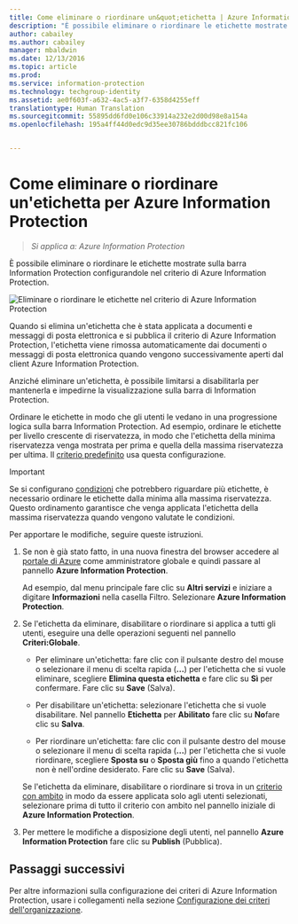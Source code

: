 ```yaml
---
title: Come eliminare o riordinare un&quot;etichetta | Azure Information Protection
description: "È possibile eliminare o riordinare le etichette mostrate sulla barra Information Protection configurandole nel criterio di Azure Information Protection."
author: cabailey
ms.author: cabailey
manager: mbaldwin
ms.date: 12/13/2016
ms.topic: article
ms.prod: 
ms.service: information-protection
ms.technology: techgroup-identity
ms.assetid: ae0f603f-a632-4ac5-a3f7-6358d4255eff
translationtype: Human Translation
ms.sourcegitcommit: 55895dd6fd0e106c33914a232e2d00d98e8a154a
ms.openlocfilehash: 195a4ff44d0edc9d35ee30786bdddbcc821fc106


---
```


# <a name="how-to-delete-or-reorder-a-label-for-azure-information-protection"></a>Come eliminare o riordinare un'etichetta per Azure Information Protection

>*Si applica a: Azure Information Protection*

È possibile eliminare o riordinare le etichette mostrate sulla barra Information Protection configurandole nel criterio di Azure Information Protection.

![Eliminare o riordinare le etichette nel criterio di Azure Information Protection](../media/info-protect-contextmenu.png)

Quando si elimina un'etichetta che è stata applicata a documenti e messaggi di posta elettronica e si pubblica il criterio di Azure Information Protection, l'etichetta viene rimossa automaticamente dai documenti o messaggi di posta elettronica quando vengono successivamente aperti dal client Azure Information Protection.

Anziché eliminare un'etichetta, è possibile limitarsi a disabilitarla per mantenerla e impedirne la visualizzazione sulla barra di Information Protection.

Ordinare le etichette in modo che gli utenti le vedano in una progressione logica sulla barra Information Protection. Ad esempio, ordinare le etichette per livello crescente di riservatezza, in modo che l'etichetta della minima riservatezza venga mostrata per prima e quella della massima riservatezza per ultima. Il [criterio predefinito](configure-policy-default.md) usa questa configurazione.

> [!IMPORTANT]
>Se si configurano [condizioni](configure-policy-classification.md) che potrebbero riguardare più etichette, è necessario ordinare le etichette dalla minima alla massima riservatezza. Questo ordinamento garantisce che venga applicata l'etichetta della massima riservatezza quando vengono valutate le condizioni.


Per apportare le modifiche, seguire queste istruzioni.

1. Se non è già stato fatto, in una nuova finestra del browser accedere al [portale di Azure](https://portal.azure.com) come amministratore globale e quindi passare al pannello **Azure Information Protection**. 
    
    Ad esempio, dal menu principale fare clic su **Altri servizi** e iniziare a digitare **Informazioni** nella casella Filtro. Selezionare **Azure Information Protection**.

2. Se l'etichetta da eliminare, disabilitare o riordinare si applica a tutti gli utenti, eseguire una delle operazioni seguenti nel pannello **Criteri:Globale**. 

    - Per eliminare un'etichetta: fare clic con il pulsante destro del mouse o selezionare il menu di scelta rapida (**...**) per l'etichetta che si vuole eliminare, scegliere **Elimina questa etichetta** e fare clic su **Sì** per confermare. Fare clic su **Save** (Salva). 

    - Per disabilitare un'etichetta: selezionare l'etichetta che si vuole disabilitare. Nel pannello **Etichetta** per **Abilitato** fare clic su **No**fare clic su **Salva**.

    - Per riordinare un'etichetta: fare clic con il pulsante destro del mouse o selezionare il menu di scelta rapida (**...**) per l'etichetta che si vuole riordinare, scegliere **Sposta su** o **Sposta giù** fino a quando l'etichetta non è nell'ordine desiderato. Fare clic su **Save** (Salva). 

     Se l'etichetta da eliminare, disabilitare o riordinare si trova in un [criterio con ambito](configure-policy-scope.md) in modo da essere applicata solo agli utenti selezionati, selezionare prima di tutto il criterio con ambito nel pannello iniziale di **Azure Information Protection**.

3. Per mettere le modifiche a disposizione degli utenti, nel pannello **Azure Information Protection** fare clic su **Publish** (Pubblica).

## <a name="next-steps"></a>Passaggi successivi

Per altre informazioni sulla configurazione dei criteri di Azure Information Protection, usare i collegamenti nella sezione [Configurazione dei criteri dell'organizzazione](configure-policy.md#configuring-your-organizations-policy).  





<!--HONumber=Dec16_HO2-->


